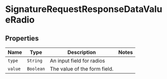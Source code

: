 

# SignatureRequestResponseDataValueRadio



## Properties

Name | Type | Description | Notes
------------ | ------------- | ------------- | -------------
| `type` | ```String``` |  An input field for radios  |  |
| `value` | ```Boolean``` |  The value of the form field.  |  |



